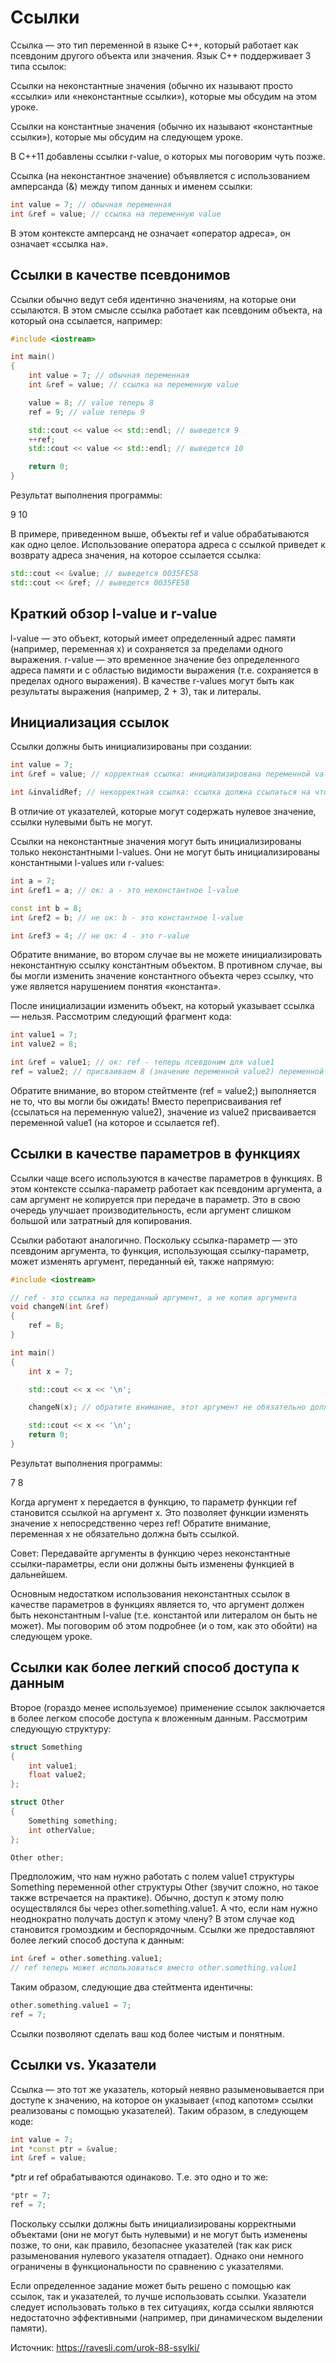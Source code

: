 # Ссылки
Ссылка — это тип переменной в языке C++, который работает как псевдоним другого объекта или значения. Язык C++ поддерживает 3 типа ссылок:

 Ссылки на неконстантные значения (обычно их называют просто «ссылки» или «неконстантные ссылки»), которые мы обсудим на этом уроке.

 Ссылки на константные значения (обычно их называют «константные ссылки»), которые мы обсудим на следующем уроке.

 В C++11 добавлены ссылки r-value, о которых мы поговорим чуть позже.

Ссылка (на неконстантное значение) объявляется с использованием амперсанда (&) между типом данных и именем ссылки:
```c++
int value = 7; // обычная переменная
int &ref = value; // ссылка на переменную value
```
В этом контексте амперсанд не означает «оператор адреса», он означает «ссылка на».

## Ссылки в качестве псевдонимов

Ссылки обычно ведут себя идентично значениям, на которые они ссылаются. В этом смысле ссылка работает как псевдоним объекта, на который она ссылается, например:
```c++
#include <iostream>

int main()
{
	int value = 7; // обычная переменная
	int &ref = value; // ссылка на переменную value

	value = 8; // value теперь 8
	ref = 9; // value теперь 9

	std::cout << value << std::endl; // выведется 9
	++ref;
	std::cout << value << std::endl; // выведется 10

	return 0;
}
```
Результат выполнения программы:

9
10

В примере, приведенном выше, объекты ref и value обрабатываются как одно целое. Использование оператора адреса с ссылкой приведет к возврату адреса значения, на которое ссылается ссылка:
```c++
std::cout << &value; // выведется 0035FE58
std::cout << &ref; // выведется 0035FE58
```
## Краткий обзор l-value и r-value
l-value — это объект, который имеет определенный адрес памяти (например, переменная x) и сохраняется за пределами одного выражения. r-value — это временное значение без определенного адреса памяти и с областью видимости выражения (т.е. сохраняется в пределах одного выражения). В качестве r-values могут быть как результаты выражения (например, 2 + 3), так и литералы.

## Инициализация ссылок

Ссылки должны быть инициализированы при создании:
```c++
int value = 7;
int &ref = value; // корректная ссылка: инициализирована переменной value

int &invalidRef; // некорректная ссылка: ссылка должна ссылаться на что-либо
```
В отличие от указателей, которые могут содержать нулевое значение, ссылки нулевыми быть не могут.

Ссылки на неконстантные значения могут быть инициализированы только неконстантными l-values. Они не могут быть инициализированы константными l-values или r-values:
```c++
int a = 7;
int &ref1 = a; // ок: a - это неконстантное l-value

const int b = 8;
int &ref2 = b; // не ок: b - это константное l-value

int &ref3 = 4; // не ок: 4 - это r-value
```
Обратите внимание, во втором случае вы не можете инициализировать неконстантную ссылку константным объектом. В противном случае, вы бы могли изменить значение константного объекта через ссылку, что уже является нарушением понятия «константа».

После инициализации изменить объект, на который указывает ссылка — нельзя. Рассмотрим следующий фрагмент кода:
```c++
int value1 = 7;
int value2 = 8;

int &ref = value1; // ок: ref - теперь псевдоним для value1
ref = value2; // присваиваем 8 (значение переменной value2) переменной value1. Здесь НЕ изменяется объект, на который ссылается ссылка!
```
Обратите внимание, во втором стейтменте (ref = value2;) выполняется не то, что вы могли бы ожидать! Вместо переприсваивания ref (ссылаться на переменную value2), значение из value2 присваивается переменной value1 (на которое и ссылается ref).

## Ссылки в качестве параметров в функциях
Ссылки чаще всего используются в качестве параметров в функциях. В этом контексте ссылка-параметр работает как псевдоним аргумента, а сам аргумент не копируется при передаче в параметр. Это в свою очередь улучшает производительность, если аргумент слишком большой или затратный для копирования.


Ссылки работают аналогично. Поскольку ссылка-параметр — это псевдоним аргумента, то функция, использующая ссылку-параметр, может изменять аргумент, переданный ей, также напрямую:
```c++
#include <iostream>

// ref - это ссылка на переданный аргумент, а не копия аргумента
void changeN(int &ref)
{
	ref = 8;
}

int main()
{
	int x = 7;

	std::cout << x << '\n';

	changeN(x); // обратите внимание, этот аргумент не обязательно должен быть ссылкой

	std::cout << x << '\n';
	return 0;
}
```
Результат выполнения программы:

7
8

Когда аргумент x передается в функцию, то параметр функции ref становится ссылкой на аргумент x. Это позволяет функции изменять значение x непосредственно через ref! Обратите внимание, переменная x не обязательно должна быть ссылкой.

Совет: Передавайте аргументы в функцию через неконстантные ссылки-параметры, если они должны быть изменены функцией в дальнейшем.

Основным недостатком использования неконстантных ссылок в качестве параметров в функциях является то, что аргумент должен быть неконстантным l-value (т.е. константой или литералом он быть не может). Мы поговорим об этом подробнее (и о том, как это обойти) на следующем уроке.

## Ссылки как более легкий способ доступа к данным

Второе (гораздо менее используемое) применение ссылок заключается в более легком способе доступа к вложенным данным. Рассмотрим следующую структуру:
```c++
struct Something
{
    int value1;
    float value2;
};

struct Other
{
    Something something;
    int otherValue;
};

Other other;
```
Предположим, что нам нужно работать с полем value1 структуры Something переменной other структуры Other (звучит сложно, но такое также встречается на практике). Обычно, доступ к этому полю осуществлялся бы через other.something.value1. А что, если нам нужно неоднократно получать доступ к этому члену? В этом случае код становится громоздким и беспорядочным. Ссылки же предоставляют более легкий способ доступа к данным:
```c++
int &ref = other.something.value1;
// ref теперь может использоваться вместо other.something.value1
```
Таким образом, следующие два стейтмента идентичны:
```c++
other.something.value1 = 7;
ref = 7;
```
Ссылки позволяют сделать ваш код более чистым и понятным.

## Ссылки vs. Указатели
Ссылка — это тот же указатель, который неявно разыменовывается при доступе к значению, на которое он указывает («под капотом» ссылки реализованы с помощью указателей). Таким образом, в следующем коде:
```c++
int value = 7;
int *const ptr = &value;
int &ref = value;
```
*ptr и ref обрабатываются одинаково. Т.е. это одно и то же:
```c++
*ptr = 7;
ref = 7;
```
Поскольку ссылки должны быть инициализированы корректными объектами (они не могут быть нулевыми) и не могут быть изменены позже, то они, как правило, безопаснее указателей (так как риск разыменования нулевого указателя отпадает). Однако они немного ограничены в функциональности по сравнению с указателями.

Если определенное задание может быть решено с помощью как ссылок, так и указателей, то лучше использовать ссылки. Указатели следует использовать только в тех ситуациях, когда ссылки являются недостаточно эффективными (например, при динамическом выделении памяти).

Источник: https://ravesli.com/urok-88-ssylki/
